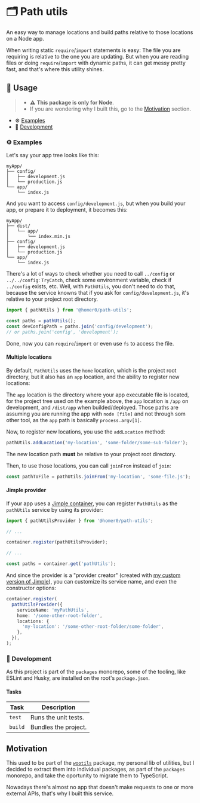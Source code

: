 # 🗂 Path utils

An easy way to manage locations and build paths relative to those locations on a Node app.

When writing static `require`/`import` statements is easy: The file you are requiring is relative to the one you are updating. But when you are reading files or doing `require`/`import` with dynamic paths, it can get messy pretty fast, and that's where this utility shines.

## 🍿 Usage

> - ⚠️ **This package is only for Node**.
> - If you are wondering why I built this, go to the [Motivation](#motivation) section.

- ⚙️ [Examples](#%EF%B8%8F-examples)
- 🤘 [Development](#-development)

### ⚙️ Examples

Let's say your app tree looks like this:

```
myApp/
├── config/
│   ├── development.js
│   └── production.js
└── app/
    └── index.js
```

And you want to access `config/development.js`, but when you build your app, or prepare it to deployment, it becomes this:

```
myApp/
├── dist/
│   └── app/
│       └── index.min.js
├── config/
│   ├── development.js
│   └── production.js
└── app/
    └── index.js
```

There's a lot of ways to check whether you need to call `../config` or `../../config`: `TryCatch`, check some environment variable, check if `../config` exists, etc. Well, with `PathUtils`, you don't need to do that, because the service knowns that if you ask for `config/development.js`, it's relative to your project root directory.

```ts
import { pathUtils } from '@homer0/path-utils';

const paths = pathUtils();
const devConfigPath = paths.join('config/development');
// or paths.join('config', 'development');
```

Done, now you can `require`/`import` or even use `fs` to access the file.

#### Multiple locations

By default, `PathUtils` uses the `home` location, which is the project root directory, but it also has an `app` location, and the ability to register new locations:

The `app` location is the directory where your app executable file is located, for the project tree used on the example above, the `app` location is `/app` on development, and `/dist/app` when builded/deployed. Those paths are assuming you are running the app with `node [file]` and not through som other tool, as the `app` path is basically `process.argv[1]`.

Now, to register new locations, you use the `addLocation` method:

```js
pathUtils.addLocation('my-location', 'some-folder/some-sub-folder');
```

The new location path **must** be relative to your project root directory.

Then, to use those locations, you can call `joinFrom` instead of `join`:

```js
const pathToFile = pathUtils.joinFrom('my-location', 'some-file.js');
```

#### Jimple provider

If your app uses a [Jimple container](https://npmjs.com/package/jimple), you can register `PathUtils` as the `pathUtils` service by using its provider:

```ts
import { pathUtilsProvider } from '@homer0/path-utils';

// ...

container.register(pathUtilsProvider);

// ...

const paths = container.get('pathUtils');
```

And since the provider is a "provider creator" (created with [my custom version of Jimple](https:///npmjs.com/package/@homer0/jimple)), you can customize its service name, and even the constructor options:

```ts
container.register(
  pathUtilsProvider({
    serviceName: 'myPathUtils',
    home: '/some-other-root-folder',
    locations: {
      'my-location': '/some-other-root-folder/some-folder',
    },
  }),
);
```

### 🤘 Development

As this project is part of the `packages` monorepo, some of the tooling, like ESLint and Husky, are installed on the root's `package.json`.

#### Tasks

| Task    | Description          |
| ------- | -------------------- |
| `test`  | Runs the unit tests. |
| `build` | Bundles the project. |

## Motivation

This used to be part of the [`wootils`](https://www.npmjs.com/package/wootils) package, my personal lib of utilities, but I decided to extract them into individual packages, as part of the `packages` monorepo, and take the oportunity to migrate them to TypeScript.

Nowadays there's almost no app that doesn't make requests to one or more external APIs, that's why I built this service.

